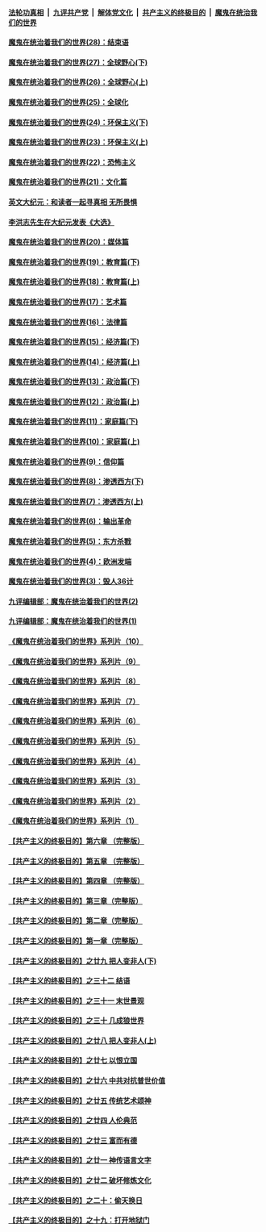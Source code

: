 ####  [法轮功真相](../../../../basic/blob/master/README.md?t=04160902) &nbsp;|&nbsp; [九评共产党](../../../../9ping.md/blob/master/README.md?t=04160902) &nbsp;|&nbsp; [解体党文化](../../../../jtdwh.md/blob/master/README.md?t=04160902)  &nbsp;|&nbsp; [共产主义的终极目的](../../../../gczydzjmd.md/blob/master/README.md?t=04160902) &nbsp;|&nbsp; [魔鬼在统治我们的世界](../../../../mgztzwmdsj.md/blob/master/README.md?t=04160902) 

#### [魔鬼在统治着我们的世界(28)：结束语](../pages/nsc422/n10936246.md?t=04160902) 

#### [魔鬼在统治着我们的世界(27)：全球野心(下)](../pages/nsc422/n10928319.md?t=04160902) 

#### [魔鬼在统治着我们的世界(26)：全球野心(上)](../pages/nsc422/n10900318.md?t=04160902) 

#### [魔鬼在统治着我们的世界(25)：全球化](../pages/nsc422/n10788205.md?t=04160902) 

#### [魔鬼在统治着我们的世界(24)：环保主义(下)](../pages/nsc422/n10695307.md?t=04160902) 

#### [魔鬼在统治着我们的世界(23)：环保主义(上)](../pages/nsc422/n10688613.md?t=04160902) 

#### [魔鬼在统治着我们的世界(22)：恐怖主义](../pages/nsc422/n10614727.md?t=04160902) 

#### [魔鬼在统治着我们的世界(21)：文化篇](../pages/nsc422/n10597706.md?t=04160902) 

#### [英文大纪元：和读者一起寻真相 无所畏惧](../pages/nsc422/n12542027.md?t=04160902) 

#### [李洪志先生在大纪元发表《大选》](../pages/nsc422/n12534746.md?t=04160902) 

#### [魔鬼在统治着我们的世界(20)：媒体篇](../pages/nsc422/n10586579.md?t=04160902) 

#### [魔鬼在统治着我们的世界(19)：教育篇(下)](../pages/nsc422/n10564808.md?t=04160902) 

#### [魔鬼在统治着我们的世界(18)：教育篇(上)](../pages/nsc422/n10526970.md?t=04160902) 

#### [魔鬼在统治着我们的世界(17)：艺术篇](../pages/nsc422/n10499093.md?t=04160902) 

#### [魔鬼在统治着我们的世界(16)：法律篇](../pages/nsc422/n10485969.md?t=04160902) 

#### [魔鬼在统治着我们的世界(15)：经济篇(下)](../pages/nsc422/n10469975.md?t=04160902) 

#### [魔鬼在统治着我们的世界(14)：经济篇(上)](../pages/nsc422/n10457370.md?t=04160902) 

#### [魔鬼在统治着我们的世界(13)：政治篇(下)](../pages/nsc422/n10448270.md?t=04160902) 

#### [魔鬼在统治着我们的世界(12)：政治篇(上)](../pages/nsc422/n10444576.md?t=04160902) 

#### [魔鬼在统治着我们的世界(11)：家庭篇(下)](../pages/nsc422/n10440961.md?t=04160902) 

#### [魔鬼在统治着我们的世界(10)：家庭篇(上)](../pages/nsc422/n10435448.md?t=04160902) 

#### [魔鬼在统治着我们的世界(9)：信仰篇](../pages/nsc422/n10432159.md?t=04160902) 

#### [魔鬼在统治着我们的世界(8)：渗透西方(下)](../pages/nsc422/n10429603.md?t=04160902) 

#### [魔鬼在统治着我们的世界(7)：渗透西方(上)](../pages/nsc422/n10426013.md?t=04160902) 

#### [魔鬼在统治着我们的世界(6)：输出革命](../pages/nsc422/n10421536.md?t=04160902) 

#### [魔鬼在统治着我们的世界(5)：东方杀戮](../pages/nsc422/n10417707.md?t=04160902) 

#### [魔鬼在统治着我们的世界(4)：欧洲发端](../pages/nsc422/n10414890.md?t=04160902) 

#### [魔鬼在统治着我们的世界(3)：毁人36计](../pages/nsc422/n10411583.md?t=04160902) 

#### [九评编辑部：魔鬼在统治着我们的世界(2)](../pages/nsc422/n10410036.md?t=04160902) 

#### [九评编辑部：魔鬼在统治着我们的世界(1)](../pages/nsc422/n10406825.md?t=04160902) 

#### [《魔鬼在统治着我们的世界》系列片（10）](../pages/nsc422/n12292670.md?t=04160902) 

#### [《魔鬼在统治着我们的世界》系列片（9）](../pages/nsc422/n12290859.md?t=04160902) 

#### [《魔鬼在统治着我们的世界》系列片（8）](../pages/nsc422/n12287445.md?t=04160902) 

#### [《魔鬼在统治着我们的世界》系列片（7）](../pages/nsc422/n12283425.md?t=04160902) 

#### [《魔鬼在统治着我们的世界》系列片（6）](../pages/nsc422/n12282314.md?t=04160902) 

#### [《魔鬼在统治着我们的世界》系列片（5）](../pages/nsc422/n12281419.md?t=04160902) 

#### [《魔鬼在统治着我们的世界》系列片（4）](../pages/nsc422/n12274024.md?t=04160902) 

#### [《魔鬼在统治着我们的世界》系列片（3）](../pages/nsc422/n12271322.md?t=04160902) 

#### [《魔鬼在统治着我们的世界》系列片（2）](../pages/nsc422/n12269049.md?t=04160902) 

#### [《魔鬼在统治着我们的世界》系列片（1）](../pages/nsc422/n12267575.md?t=04160902) 

#### [【共产主义的终极目的】第六章 （完整版）](../pages/nsc422/n11428913.md?t=04160902) 

#### [【共产主义的终极目的】第五章 （完整版）](../pages/nsc422/n11428912.md?t=04160902) 

#### [【共产主义的终极目的】第四章 （完整版）](../pages/nsc422/n11428907.md?t=04160902) 

#### [【共产主义的终极目的】第三章（完整版）](../pages/nsc422/n11428848.md?t=04160902) 

#### [【共产主义的终极目的】第二章（完整版）](../pages/nsc422/n11428831.md?t=04160902) 

#### [【共产主义的终极目的】第一章（完整版）](../pages/nsc422/n11417651.md?t=04160902) 

#### [【共产主义的终极目的】之廿九 把人变非人(下)](../pages/nsc422/n11344140.md?t=04160902) 

#### [【共产主义的终极目的】之三十二 结语](../pages/nsc422/n11360535.md?t=04160902) 

#### [【共产主义的终极目的】之三十一 末世景观](../pages/nsc422/n11351129.md?t=04160902) 

#### [【共产主义的终极目的】之三十 几成狼世界](../pages/nsc422/n11348280.md?t=04160902) 

#### [【共产主义的终极目的】之廿八 把人变非人(上)](../pages/nsc422/n11340492.md?t=04160902) 

#### [【共产主义的终极目的】之廿七 以恨立国](../pages/nsc422/n11336944.md?t=04160902) 

#### [【共产主义的终极目的】之廿六 中共对抗普世价值](../pages/nsc422/n11324785.md?t=04160902) 

#### [【共产主义的终极目的】之廿五 传统艺术颂神](../pages/nsc422/n11296396.md?t=04160902) 

#### [【共产主义的终极目的】之廿四 人伦典范](../pages/nsc422/n11296397.md?t=04160902) 

#### [【共产主义的终极目的】之廿三 富而有德](../pages/nsc422/n11283598.md?t=04160902) 

#### [【共产主义的终极目的】之廿一 神传语言文字](../pages/nsc422/n11263265.md?t=04160902) 

#### [【共产主义的终极目的】之廿二 破坏修炼文化](../pages/nsc422/n11245728.md?t=04160902) 

#### [【共产主义的终极目的】之二十：偷天换日](../pages/nsc422/n11238846.md?t=04160902) 

#### [【共产主义的终极目的】之十九：打开地狱门](../pages/nsc422/n11206376.md?t=04160902) 

